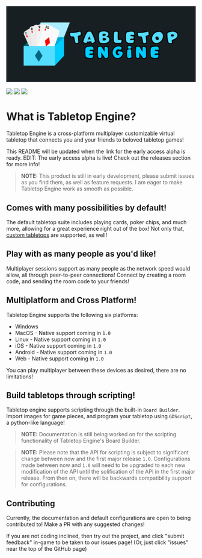 <img src="resources/banner.png"/>

![](https://img.shields.io/badge/Made_with-Godot_Engine-blue)
![](https://img.shields.io/badge/Documentation-Work_in_progress-yellow)
![](https://img.shields.io/badge/Version-0.0.1_Alpha-green)

# What is Tabletop Engine?

Tabletop Engine is a cross-platform multiplayer customizable virtual tabletop that connects you and your friends to beloved tabletop games!

This README will be updated when the link for the early access alpha is ready. EDIT: The early access alpha is live! Check out the releases section for more info!

> **NOTE:** This product is still in early development, please submit issues as you find them, as well as feature requests. I am eager to make Tabletop Engine work as smooth as possible.

## Comes with many possibilities by default!

The default tabletop suite includes playing cards, poker chips, and much more, allowing for a great experience right out of the box! Not only that, [custom tabletops](#build-tabletops-through-scripting) are supported, as well!

## Play with as many people as you'd like!

Multiplayer sessions support as many people as the network speed would allow, all through peer-to-peer connections! Connect by creating a room code, and sending the room code to your friends!

## Multiplatform and Cross Platform!

Tabletop Engine supports the following six platforms:

* Windows
* MacOS - Native support coming in `1.0`
* Linux - Native support coming in `1.0`
* iOS - Native support coming in `1.0`
* Android - Native support coming in `1.0`
* Web - Native support coming in `1.0`

You can play multiplayer between these devices as desired, there are no limitations!

## Build tabletops through scripting!

Tabletop engine supports scripting through the built-in `Board Builder`. Import images for game pieces, and program your tabletop using `GDScript`, a python-like language!

> **NOTE:** Documentation is still being worked on for the scripting functionality of Tabletop Engine's Board Builder.

> **NOTE:** Please note that the API for scripting is subject to significant change between now and the first major release `1.0`. Configurations made between now and `1.0` will need to be upgraded to each new modification of the API until the solification of the API in the first major release. From then on, there will be backwards compatibility support for configurations.

## Contributing

Currently, the documentation and default configurations are open to being contributed to! Make a PR with any suggested changes!

If you are not coding inclined, then try out the project, and click "submit feedback" in-game to be taken to our issues page! (Or, just click "issues" near the top of the GitHub page)
